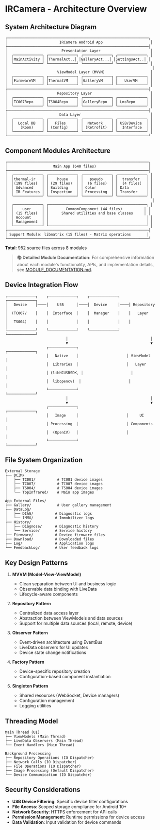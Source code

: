 # IRCamera - Architecture Overview

## System Architecture Diagram

```
┌─────────────────────────────────────────────────────────────────┐
│                        IRCamera Android App                      │
├─────────────────────────────────────────────────────────────────┤
│                         Presentation Layer                       │
│  ┌─────────────┐ ┌─────────────┐ ┌─────────────┐ ┌─────────────┐ │
│  │MainActivity │ │ThermalAct..│ │GalleryAct...│ │SettingsAct..│ │
│  └─────────────┘ └─────────────┘ └─────────────┘ └─────────────┘ │
│                                                                   │
│                       ViewModel Layer (MVVM)                     │
│  ┌─────────────┐ ┌─────────────┐ ┌─────────────┐ ┌─────────────┐ │
│  │FirmwareVM   │ │ThermalVM    │ │GalleryVM    │ │   UserVM    │ │
│  └─────────────┘ └─────────────┘ └─────────────┘ └─────────────┘ │
├─────────────────────────────────────────────────────────────────┤
│                       Repository Layer                           │
│  ┌─────────────┐ ┌─────────────┐ ┌─────────────┐ ┌─────────────┐ │
│  │TC007Repo    │ │TS004Repo    │ │GalleryRepo  │ │ LmsRepo     │ │
│  └─────────────┘ └─────────────┘ └─────────────┘ └─────────────┘ │
├─────────────────────────────────────────────────────────────────┤
│                        Data Layer                                │
│  ┌─────────────┐ ┌─────────────┐ ┌─────────────┐ ┌─────────────┐ │
│  │  Local DB   │ │   Files     │ │  Network    │ │ USB/Device  │ │
│  │   (Room)    │ │ (Config)    │ │ (Retrofit)  │ │  Interface  │ │
│  └─────────────┘ └─────────────┘ └─────────────┘ └─────────────┘ │
└─────────────────────────────────────────────────────────────────┘
```

## Component Modules Architecture

```
┌─────────────────────────────────────────────────────────────────┐
│                     Main App (640 files)                        │
├─────────────────────────────────────────────────────────────────┤
│  ┌─────────────┐ ┌─────────────┐ ┌─────────────┐ ┌─────────────┐ │
│  │thermal-ir   │ │    house    │ │   pseudo    │ │  transfer   │ │
│  │(199 files)  │ │ (29 files)  │ │  (6 files)  │ │  (4 files)  │ │
│  │ Advanced    │ │ Building    │ │ Color       │ │ Data        │ │
│  │ IR Features │ │ Inspection  │ │ Processing  │ │ Transfer    │ │
│  └─────────────┘ └─────────────┘ └─────────────┘ └─────────────┘ │
│                                                                   │
│  ┌─────────────┐ ┌─────────────────────────────────────────────┐ │
│  │    user     │ │        CommonComponent (44 files)          │ │
│  │ (15 files)  │ │      Shared utilities and base classes     │ │
│  │ Account     │ │                                             │ │
│  │ Management  │ │                                             │ │
│  └─────────────┘ └─────────────────────────────────────────────┘ │
├─────────────────────────────────────────────────────────────────┤
│ Support Module: libmatrix (15 files) - Matrix operations       │
└─────────────────────────────────────────────────────────────────┘
```

**Total:** 952 source files across 8 modules

> **📚 Detailed Module Documentation:** For comprehensive information about each module's functionality, APIs, and implementation details, see [MODULE_DOCUMENTATION.md](MODULE_DOCUMENTATION.md).

## Device Integration Flow

```
┌─────────────┐    ┌─────────────┐    ┌─────────────┐    ┌─────────────┐
│   Device    │────│    USB      │────│  Device     │────│ Repository  │
│  (TC007/    │    │  Interface  │    │  Manager    │    │   Layer     │
│   TS004)    │    │             │    │             │    │             │
└─────────────┘    └─────────────┘    └─────────────┘    └─────────────┘
                            │                                      │
                            ▼                                      ▼
                   ┌─────────────┐                      ┌─────────────┐
                   │   Native    │                      │ ViewModel   │
                   │  Libraries  │                      │   Layer     │
                   │ (libHCUSBSDK, │                      │             │
                   │  libopencv)  │                      │             │
                   └─────────────┘                      └─────────────┘
                            │                                      │
                            ▼                                      ▼
                   ┌─────────────┐                      ┌─────────────┐
                   │   Image     │                      │     UI      │
                   │ Processing  │                      │ Components  │
                   │  (OpenCV)   │                      │             │
                   └─────────────┘                      └─────────────┘
```

## File System Organization

```
External Storage
├── DCIM/
│   ├── TC001/          # TC001 device images
│   ├── TC007/          # TC007 device images
│   ├── TS004/          # TS004 device images
│   └── TopInfrared/    # Main app images
│
App External Files/
├── Gallery/            # User gallery management
├── DataLog/           
│   ├── DIAG/          # Diagnostic logs
│   └── IMMO/          # Immobilizer logs
├── History/
│   ├── Diagnose/      # Diagnostic history
│   └── Service/       # Service history
├── Firmware/          # Device firmware files
├── Download/          # Downloaded files
├── Log/               # Application logs
└── FeedbackLog/       # User feedback logs
```

## Key Design Patterns

1. **MVVM (Model-View-ViewModel)**
   - Clean separation between UI and business logic
   - Observable data binding with LiveData
   - Lifecycle-aware components

2. **Repository Pattern**
   - Centralized data access layer
   - Abstraction between ViewModels and data sources
   - Support for multiple data sources (local, remote, device)

3. **Observer Pattern**
   - Event-driven architecture using EventBus
   - LiveData observers for UI updates
   - Device state change notifications

4. **Factory Pattern**
   - Device-specific repository creation
   - Configuration-based component instantiation

5. **Singleton Pattern**
   - Shared resources (WebSocket, Device managers)
   - Configuration management
   - Logging utilities

## Threading Model

```
Main Thread (UI)
├── ViewModels (Main Thread)
├── LiveData Observers (Main Thread)
└── Event Handlers (Main Thread)

Background Processing
├── Repository Operations (IO Dispatcher)
├── Network Calls (IO Dispatcher)
├── File Operations (IO Dispatcher)
├── Image Processing (Default Dispatcher)
└── Device Communication (IO Dispatcher)
```

## Security Considerations

- **USB Device Filtering**: Specific device filter configurations
- **File Access**: Scoped storage compliance for Android 10+
- **Network Security**: HTTPS enforcement for API calls
- **Permission Management**: Runtime permissions for device access
- **Data Validation**: Input validation for device commands